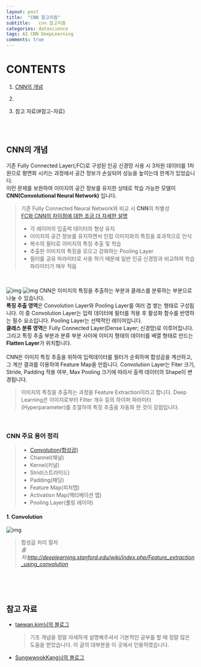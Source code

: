```yaml
---
layout: post
title:  "CNN 알고리즘"
subtitle:   cnn 알고리즘
categories: datascience
tags: AI CNN DeepLearning
comments: true
---
```


# CONTENTS
1. [CNN의 개념](#CNN의-개념)
2. 

0. 참고 자료(#참고-자료)

<br><br>

## CNN의 개념
기존 Fully Connected Layer(;FC)로 구성된 인공 신경망 사용 시 3차원 데이터를 1차원으로 평면화 시키는 과정에서 공간 정보가 손실되어 성능을 높이는데 한계가 있었습니다. <br>
이런 문제를 보완하여 이미지의 공간 정보를 유지한 상태로 학습 가능한 모델이 **CNN(Convolutional Neural Network)** 입니다.
> 기존 Fully Connected Neural Network와 비교 시 **CNN**의 차별성<br>
[FC와 CNN의 차이점에 대한 조금 더 자세한 설명](https://sungwookkang.com/1408#:~:text=CNN(Convolutional%20Neural%20Network)%EC%9D%80,%EC%9C%A0%EC%A7%80%ED%95%98%EB%A9%B0%20%ED%95%99%EC%8A%B5%EC%9D%84%20%ED%95%9C%EB%8B%A4.%22%20data-ved=%222ahUKEwjRkpm8w8XvAhWnwosBHVZmBVEQFjABegQIBRAD%22%20ping=%22/url?sa=t&amp;source=web&amp;rct=j&amp;url=https://sungwookkang.com/1408%23:~:text%3DCNN(Convolutional%2520Neural%2520Network)%25EC%259D%2580,%25EC%259C%25A0%25EC%25A7%2580%25ED%2595%2598%25EB%25A9%25B0%2520%25ED%2595%2599%25EC%258A%25B5%25EC%259D%2584%2520%25ED%2595%259C%25EB%258B%25A4.&amp;ved=2ahUKEwjRkpm8w8XvAhWnwosBHVZmBVEQFjABegQIBRAD)
>- 각 레이어의 입출력 데이터의 형상 유지
>- 이미지의 공간 정보를 유지하면서 인접 이미지와의 특징을 효과적으로 인식
>- 복수의 필터로 이미지의 특징 추출 및 학습
>- 추출한 이미지의 특징을 모으고 강화하는 Pooling Layer
>- 필터를 공유 파라미터로 사용 하기 때문에 일반 인공 신경망과 비교하여 학습 파라미터가 매우 적음

<br>

![img](https://drive.google.com/uc?id=1Kg3xPmc1NLP8qghz9UN6DFF_FNs72KnN)
![img](https://drive.google.com/uc?id=1BpU9Co9PseAwBHGwUEN45bkVokF58EjV)
CNN은 이미지의 특징을 추출하는 부분과 클래스를 분류하는 부분으로 나눌 수 있습니다. <br>
**특징 추출 영역**은 Convolution Layer와 Pooling Layer를 여러 겹 쌓는 형태로 구성됩니다. 이 중 Convolution Layer는 입력 데이터에 필터를 적용 후 활성화 함수를 반영하는 필수 요소입니다. Pooling Layer는 선택적인 레이어입니다. <br>
**클래스 분류 영역**은 Fully Connected Layer(Dense Layer; 신경망)로 이루어집니다. 그리고 특징 추출 부분과 분류 부분 사이에 이미지 형태의 데이터를 배열 형태로 만드는 **Flatten Layer**가 위치합니다. <br><br>
CNN은 이미지 특징 추출을 위하여 입력데이터를 필터가 순회하며 합성곱을 계산하고, 그 계산 결과를 이용하여 Feature Map을 만듭니다. Convolution Layer는 Fiter 크기, Stride, Padding 적용 여부, Max Pooling 크기에 따라서 출력 데이터의 Shape이 변경됩니다.

> 이미지의 특징을 추출하는 과정을 Feature Extraction이라고 합니다. Deep Learning은 이미지로부터 Filter 개수 등의 하이퍼 파라미터(Hyperparameter)를 조절하여 특징 추출을 자동화 한 것이 강점입니다. 

<br>

### CNN 주요 용어 정리
>- [Convolution(합성곱)](#1.-convolution)
>- Channel(채널)
>- Kernel(커널)
>- Strid(스트라이드)
>- Padding(패딩)
>- Feature Map(피처맵)
>- Activation Map(액티베이션 맵)
>- Pooling Layer(풀링 레이어)

#### 1. Convolution
![img](https://drive.google.com/uc?id=1UXgh9KxQ86vMgInjC-0grepWHUdCPYVv)
> 합성곱 처리 절차<br> *출처:http://deeplearning.stanford.edu/wiki/index.php/Feature_extraction_using_convolution*














<br><br><br>

## 참고 자료
- [taewan.kim님의 블로그](http://taewan.kim/post/cnn/)
    > 기초 개념을 정말 자세하게 설명해주셔서 기본적인 공부를 할 때 정말 많은 도움을 받았습니다. 이 글의 대부분을 이 곳에서 인용하였습니다.
- [SungwwookKang님의 블로그](https://sungwookkang.com/1408#:~:text=CNN(Convolutional%20Neural%20Network)%EC%9D%80,%EC%9C%A0%EC%A7%80%ED%95%98%EB%A9%B0%20%ED%95%99%EC%8A%B5%EC%9D%84%20%ED%95%9C%EB%8B%A4.%22%20data-ved=%222ahUKEwjRkpm8w8XvAhWnwosBHVZmBVEQFjABegQIBRAD%22%20ping=%22/url?sa=t&amp;source=web&amp;rct=j&amp;url=https://sungwookkang.com/1408%23:~:text%3DCNN(Convolutional%2520Neural%2520Network)%25EC%259D%2580,%25EC%259C%25A0%25EC%25A7%2580%25ED%2595%2598%25EB%25A9%25B0%2520%25ED%2595%2599%25EC%258A%25B5%25EC%259D%2584%2520%25ED%2595%259C%25EB%258B%25A4.&amp;ved=2ahUKEwjRkpm8w8XvAhWnwosBHVZmBVEQFjABegQIBRAD)